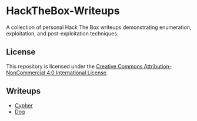 # HackTheBox-Writeups
A collection of personal Hack The Box writeups demonstrating enumeration, exploitation, and post-exploitation techniques.

## License
This repository is licensed under the [Creative Commons Attribution-NonCommercial 4.0 International License](https://creativecommons.org/licenses/by-nc/4.0/).

## Writeups

- [Cypher](machines/medium/cypher/cypher-writeup.md)
- [Dog](machines/easy/dog/dog-writeup.md)
      